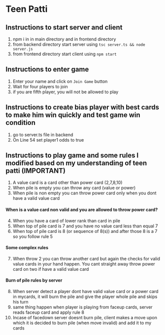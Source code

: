 # Teen Patti

## Instructions to start server and client

1. npm i in in main directory and in frontend directory
2. from backend directory start server using `tsc server.ts && node server.js`
3. from frontend directory start client using `npm start`

## Instructions to enter game

1. Enter your name and click on `Join Game` button
2. Wait for four players to join
3. if you are fifth player, you will not be allowed to play

## Instructions to create bias player with best cards to make him win quickly and test game win condition

1. go to server.ts file in backend
2. On Line 54 set player1 odds to true

## Instructions to play game and some rules I modified based on my understanding of teen patti (IMPORTANT)

1. A value card is a card other than power card (2,7,8,10)
2. When pile is empty you can throw any card (value or power)
3. When pile is non empty you can throw power card only when you dont have a valid value card

#### When is a value card non valid and you are allowed to throw power card?

4. When you have a card of lower rank than card in pile
5. When top of pile card is 7 and you have no value card less than equal 7
6. When top of pile card is 8 (or sequence of 8(s)) and after those 8 is a 7 so you follow rule 5

#### Some complex rules

7. When throw 2 you can throw another card but again the checks for valid value cards in your hand happen. You cant straight away throw power card on two if have a valid value card

#### Burn of pile rules by server

8. When server detect a player dont have valid value card or a power card in mycards, it will burn the pile and give the player whole pile and skips his turn
9. same thing happen when player is playing from faceup cards, server reads faceup card and apply rule 8
10. Incase of facedown server doesnt burn pile, client makes a move upon which it is decided to burn pile (when move invalid) and add it to my cards
